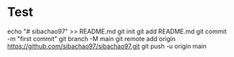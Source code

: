 # Test
echo "# sibachao97" >> README.md git init git add README.md git commit -m "first commit" git branch -M main git remote add origin https://github.com/sibachao97/sibachao97.git git push -u origin main
